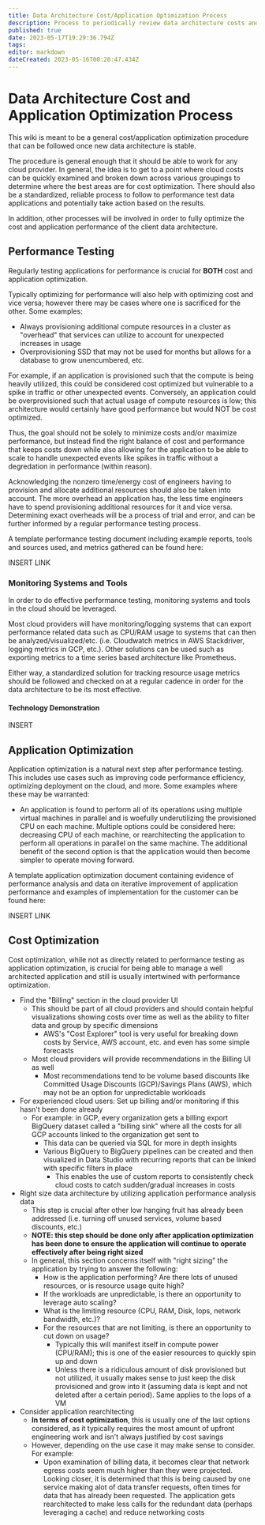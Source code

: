 ```yaml
---
title: Data Architecture Cost/Application Optimization Process
description: Process to periodically review data architecture costs and provide recommendations for cost optimization as well as perform testing to determine how data applications can be optimizerd
published: true
date: 2023-05-17T19:29:36.794Z
tags: 
editor: markdown
dateCreated: 2023-05-16T00:20:47.434Z
---
```


# Data Architecture Cost and Application Optimization Process

This wiki is meant to be a general cost/application optimization procedure that can be followed once new data architecture is stable.

The procedure is general enough that it should be able to work for any cloud provider. In general, the idea is to get to a point where cloud costs can be quickly examined and broken down across various groupings to determine where the best areas are for cost optimization. There should also be a standardized, reliable process to follow to performance test data applications and potentially take action based on the results.

In addition, other processes will be involved in order to fully optimize the cost and application performance of the client data architecture.

## Performance Testing

Regularly testing applications for performance is crucial for **BOTH** cost and application optimization. 

Typically optimizing for performance will also help with optimizing cost and vice versa; however there may be cases where one is sacrificed for the other. Some examples:
- Always provisioning additional compute resources in a cluster as "overhead" that services can utilize to account for unexpected increases in usage
- Overprovisioning SSD that may not be used for months but allows for a database to grow unencumbered, etc. 

For example, if an application is provisioned such that the compute is being heavily utilized, this could be considered cost optimized but vulnerable to a spike in traffic or other unexpected events. Conversely, an application could be overprovisioned such that actual usage of compute resources is low; this architecture would certainly have good performance but would NOT be cost optimized.

Thus, the goal should not be solely to minimize costs and/or maximize performance, but instead find the right balance of cost and performance that keeps costs down while also allowing for the application to be able to scale to handle unexpected events like spikes in traffic without a degredation in performance (within reason). 

Acknowledging the nonzero time/energy cost of engineers having to provision and allocate additional resources should also be taken into account. The more overhead an application has, the less time engineers have to spend provisioning additional resources for it and vice versa. Determining exact overheads will be a process of trial and error, and can be further informed by a regular performance testing process.

A template performance testing document including example reports, tools and sources used, and metrics gathered can be found here: 

INSERT LINK

### Monitoring Systems and Tools

In order to do effective performance testing, monitoring systems and tools in the cloud should be leveraged. 

Most cloud providers will have monitoring/logging systems that can export performance related data such as CPU/RAM usage to systems that can then be analyzed/visualized/etc. (i.e. Cloudwatch metrics in AWS Stackdriver, logging metrics in GCP, etc.). Other solutions can be used such as exporting metrics to a time series based architecture like Prometheus.

Either way, a standardized solution for tracking resource usage metrics should be followed and checked on at a regular cadence in order for the data architecture to be its most effective.

#### Technology Demonstration

INSERT


## Application Optimization

Application optimization is a natural next step after performance testing. This includes use cases such as improving code performance efficiency, optimizing deployment on the cloud, and more. Some examples where these may be warranted:
- An application is found to perform all of its operations using multiple virtual machines in parallel and is woefully underutilizing the provisioned CPU on each machine. Multiple options could be considered here: decreasing CPU of each machine, or rearchitecting the application to perform all operations in parallel on the same machine. The additional benefit of the second option is that the application would then become simpler to operate moving forward.

A template application optimization document containing evidence of performance analysis and data on iterative improvement of application performance and examples of implementation for the customer can be found here:

INSERT LINK

## Cost Optimization

Cost optimization, while not as directly related to performance testing as application optimization, is crucial for being able to manage a well architected application and still is usually intertwined with performance optimization.

- Find the "Billing" section in the cloud provider UI
  - This should be part of all cloud providers and should contain helpful visualizations showing costs over time as well as the ability to filter data and group by specific dimensions
    - AWS's "Cost Explorer" tool is very useful for breaking down costs by Service, AWS account, etc. and even has some simple forecasts
  - Most cloud providers will provide recommendations in the Billing UI as well
    - Most recommendations tend to be volume based discounts like Committed Usage Discounts (GCP)/Savings Plans (AWS), which may not be an option for unpredictable workloads
- For experienced cloud users: Set up billing and/or monitoring if this hasn't been done already
  - For example: in GCP, every organization gets a billing export BigQuery dataset called a "billing sink" where all the costs for all GCP accounts linked to the organization get sent to
    - This data can be queried via SQL for more in depth insights
    - Various BigQuery to BigQuery pipelines can be created and then visualized in Data Studio with recurring reports that can be linked with specific filters in place
      - This enables the use of custom reports to consistently check cloud costs to catch sudden/gradual increases in costs
- Right size data architecture by utilizing application performance analysis data
  - This step is crucial after other low hanging fruit has already been addressed (i.e. turning off unused services, volume based discounts, etc.)
  - **NOTE: this step should be done only after application optimization has been done to ensure the application will continue to operate effectively after being right sized**
  - In general, this section concerns itself with "right sizing" the application by trying to answer the following:
    - How is the application performing? Are there lots of unused resources, or is resource usage quite high?
    - If the workloads are unpredictable, is there an opportunity to leverage auto scaling?
    - What is the limiting resource (CPU, RAM, Disk, Iops, network bandwidth, etc.)?
    - For the resources that are not limiting, is there an opportunity to cut down on usage? 
      - Typically this will manifest itself in compute power (CPU/RAM); this is one of the easier resources to quickly spin up and down
      - Unless there is a ridiculous amount of disk provisioned but not utilized, it usually makes sense to just keep the disk provisioned and grow into it (assuming data is kept and not deleted after a certain period). Same applies to the Iops of a VM
- Consider application rearchitecting
  - **In terms of cost optimization**, this is usually one of the last options considered, as it typically requires the most amount of upfront engineering work and isn't always justified by cost savings
  - However, depending on the use case it may make sense to consider. For example:
    - Upon examination of billing data, it becomes clear that network egress costs seem much higher than they were projected. Looking closer, it is determined that this is being caused by one service making alot of data transfer requests, often times for data that has already been requested. The application gets rearchitected to make less calls for the redundant data (perhaps leveraging a cache) and reduce networking costs

